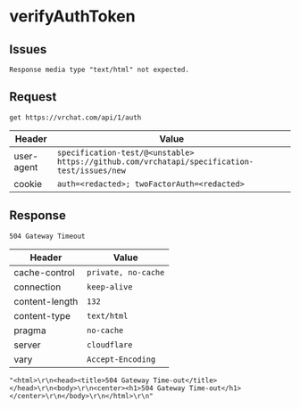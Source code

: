 # verifyAuthToken

## Issues
```
Response media type "text/html" not expected.
```

## Request
`get https://vrchat.com/api/1/auth`

| Header | Value |
| ------ | ----- |
| user-agent | `specification-test/@<unstable> https://github.com/vrchatapi/specification-test/issues/new` |
| cookie | `auth=<redacted>; twoFactorAuth=<redacted>` |


## Response
`504 Gateway Timeout`

| Header | Value |
| ------ | ----- |
| cache-control | `private, no-cache` |
| connection | `keep-alive` |
| content-length | `132` |
| content-type | `text/html` |
| pragma | `no-cache` |
| server | `cloudflare` |
| vary | `Accept-Encoding` |

```jsonc
"<html>\r\n<head><title>504 Gateway Time-out</title></head>\r\n<body>\r\n<center><h1>504 Gateway Time-out</h1></center>\r\n</body>\r\n</html>\r\n"
```

